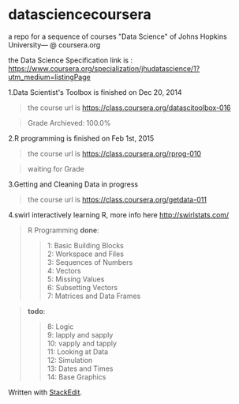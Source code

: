 datasciencecoursera
===================

a repo for a sequence of courses "Data Science" of Johns Hopkins University— @ coursera.org

the Data Science Specification link is : https://www.coursera.org/specialization/jhudatascience/1?utm_medium=listingPage

1.Data Scientist's Toolbox is finished on Dec 20, 2014
> the course url is https://class.coursera.org/datascitoolbox-016

> Grade Archieved: 100.0%

2.R programming is finished on Feb 1st, 2015
> the course url is https://class.coursera.org/rprog-010

> waiting for Grade

3.Getting and Cleaning Data in progress
> the course url is https://class.coursera.org/getdata-011

4.swirl interactively learning R, more info here http://swirlstats.com/
> R Programming
> **done**:
>>1: Basic Building Blocks      
2: Workspace and Files     
3: Sequences of Numbers       
4: Vectors                 
5: Missing Values             
6: Subsetting Vectors      
7: Matrices and Data Frames   

> **todo**:
>>8: Logic                   
9: lapply and sapply         
10: vapply and tapply       
11: Looking at Data           
12: Simulation              
13: Dates and Times           
14: Base Graphics

  
Written with [StackEdit](https://stackedit.io/).
